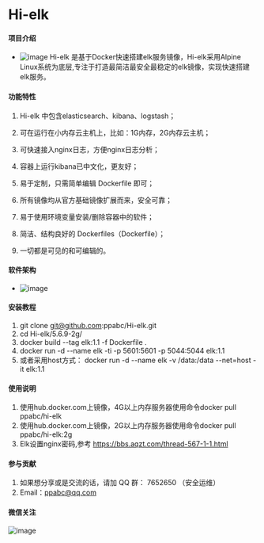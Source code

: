 # Hi-elk

#### 项目介绍
- ![image](https://github.com/ppabc/Hi-elk/raw/master/images/Hi-elk.png)
Hi-elk 是基于Docker快速搭建elk服务镜像，Hi-elk采用Alpine Linux系统为底层,专注于打造最简洁最安全最稳定的elk镜像，实现快速搭建elk服务。


#### 功能特性
1. Hi-elk 中包含elasticsearch、kibana、logstash；

2. 可在运行在小内存云主机上，比如：1G内存，2G内存云主机；

3. 可快速接入nginx日志，方便nginx日志分析；

4. 容器上运行kibana已中文化，更友好；

5. 易于定制，只需简单编辑 Dockerfile 即可；

6. 所有镜像均从官方基础镜像扩展而来，安全可靠；

7. 易于使用环境变量安装/删除容器中的软件；

8. 简洁、结构良好的 Dockerfiles（Dockerfile）；

9. 一切都是可见的和可编辑的。


#### 软件架构

- ![image](https://github.com/ppabc/Hi-elk/raw/master/images/elk.png)

#### 安装教程

1. git clone git@github.com:ppabc/Hi-elk.git
2. cd Hi-elk/5.6.9-2g/
3. docker build --tag elk:1.1 -f Dockerfile .
4. docker run -d --name elk -ti -p 5601:5601 -p 5044:5044 elk:1.1
5. 或者采用host方式： docker run -d --name elk  -v /data:/data --net=host -it elk:1.1

#### 使用说明

1. 使用hub.docker.com上镜像，4G以上内存服务器使用命令docker pull ppabc/hi-elk
2. 使用hub.docker.com上镜像，2G以上内存服务器使用命令docker pull ppabc/hi-elk:2g
3. Elk设置nginx密码,参考 https://bbs.aqzt.com/thread-567-1-1.html

#### 参与贡献

1. 如果想分享或是交流的话，请加 QQ 群： 7652650 （安全运维）
2. Email：ppabc@qq.com

#### 微信关注

![image](https://git.oschina.net/aqztcom/kjyw/raw/master/images/aqzt.jpg)




